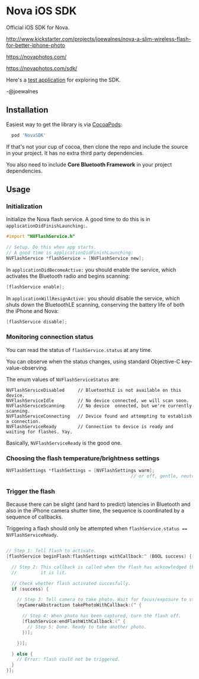 Nova iOS SDK
============

Official iOS SDK for Nova.

http://www.kickstarter.com/projects/joewalnes/nova-a-slim-wireless-flash-for-better-iphone-photo

https://novaphotos.com/

https://novaphotos.com/sdk/

Here's a [test application](NovaSDKTestApp) for exploring the SDK.

-@joewalnes

Installation
------------

Easiest way to get the library is via [CocoaPods](http://cocoapods.org/):
```ruby
  pod 'NovaSDK'
```

If that's not your cup of cocoa, then clone the repo and include the source in your project. It has no extra third party dependencies.

You also need to include **Core Bluetooth Framework** in your project dependencies. 

Usage
-----

### Initialization

Initialize the Nova flash service. A good time to do this is in `applicationDidFinishLaunching:`.

```objective-c
#import "NVFlashService.h"

// Setup. Do this when app starts.
// A good time is applicationDidFinishLaunching:
NVFlashService *flashService = [NVFlashService new];

```

In `applicationDidBecomeActive:` you should enable the service, which
activates the Bluetooth radio and begins scanning:

```objective-c
[flashService enable];
```

In `applicationWillResignActive:` you should disable the service, which
shuts down the BluetoothLE scanning, conserving the battery life of
both the iPhone and Nova:

```objective-c
[flashService disable];
```


### Monitoring connection status

You can read the status of `flashService.status` at any time.

You can observe when the status changes, using standard Objective-C key-value-observing.

The enum values of `NVFlashServiceStatus` are:

``` 
NVFlashServiceDisabled     // BluetoothLE is not available on this device.
NVFlashServiceIdle         // No device connected, we will scan soon.
NVFlashServiceScanning     // No device  onnected, but we're currently scanning.
NVFlashServiceConnecting   // Device found and attempting to establish a connection.
NVFlashServiceReady        // Connection to device is ready and waiting for flashes. Yay.
```

Basically, `NVFlashServiceReady` is the good one.


### Choosing the flash temperature/brightness settings

```objective-c
NVFlashSettings *flashSettings = [NVFlashSettings warm];
                                               // or off, gentle, neutral, bright, custom...
```

### Trigger the flash

Because there can be slight (and hard to predict) latencies in Bluetooth
and also in the iPhone camera shutter time, the sequence is coordinated
by a sequence of callbacks.

Triggering a flash should only be attempted when `flashService.status == NVFlashServiceReady`.

```objective-c

// Step 1: Tell flash to activate.
[flashService beginFlash:flashSettings withCallback:^ (BOOL success) {

  // Step 2: This callback is called when the flash has acknowledged that
  //         it is lit.

  // Check whether flash activated succesfully.
  if (success) {

    // Step 3: Tell camera to take photo. Wait for focus/exposure to stop adjusting.
    [myCameraAbstraction takePhotoWithCallback:(^ {

      // Step 4: When photo has been captured, turn the flash off.
      [flashService:endFlashWithCallback:(^ {
        // Step 5: Done. Ready to take another photo.
      })];

    })];

  } else {
    // Error: flash could not be triggered.
  }
}];
```

